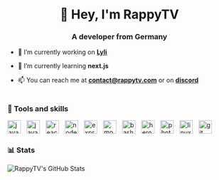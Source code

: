 <h1 align="center">👋 Hey, I'm RappyTV</h1>
<h3 align="center">A developer from Germany</h3>

- 🔭 I’m currently working on [**Lyli**](https://github.com/UltronDevelopment/Lyli)

- 🌱 I’m currently learning **next.js**

- 📫 You can reach me at **contact@rappytv.com** or on **[discord](https://discord.com/users/397829538773598220)**

#

<h3>🧰 Tools and skills</h3>

<img align="left" alt="javascript" width="30px" style="padding-right: 10px" src="https://cdn.jsdelivr.net/gh/devicons/devicon/icons/javascript/javascript-plain.svg" />
<img align="left" alt="java" width="30px" style="padding-right: 10px" src="https://cdn.jsdelivr.net/gh/devicons/devicon/icons/java/java-original.svg" />
<img align="left" alt="react" width="30px" style="padding-right: 10px" src="https://cdn.jsdelivr.net/gh/devicons/devicon/icons/react/react-original.svg" />
<img align="left" alt="node" width="30px" style="padding-right: 10px" src="https://cdn.jsdelivr.net/gh/devicons/devicon/icons/nodejs/nodejs-original.svg" />
<img align="left" alt="express" width="30px" style="padding-right: 10px" src="https://cdn.jsdelivr.net/gh/devicons/devicon/icons/express/express-original.svg" />
<img align="left" alt="mongodb" width="30px" style="padding-right: 10px" src="https://cdn.jsdelivr.net/gh/devicons/devicon/icons/mongodb/mongodb-original.svg" />
<img align="left" alt="bash" width="30px" style="padding-right: 10px" src="https://cdn.jsdelivr.net/gh/devicons/devicon/icons/bash/bash-original.svg" />
<img align="left" alt="heroku" width="30px" style="padding-right: 10px" src="https://cdn.jsdelivr.net/gh/devicons/devicon/icons/heroku/heroku-plain.svg" />
<img align="left" alt="photoshop" width="30px" style="padding-right: 10px" src="https://cdn.jsdelivr.net/gh/devicons/devicon/icons/photoshop/photoshop-plain.svg" />
<img align="left" alt="linux" width="30px" style="padding-right: 10px" src="https://cdn.jsdelivr.net/gh/devicons/devicon/icons/linux/linux-original.svg" />
<img align="left" alt="git" width="30px" style="padding-right: 10px" src="https://cdn.jsdelivr.net/gh/devicons/devicon/icons/git/git-original.svg" />
<br>

#

<h3>📊 Stats</h1>
<img align="left" alt="RappyTV's GitHub Stats" src="https://github-readme-stats.vercel.app/api?username=RappyTV&show_icons=true&hide_border=true&theme=dark&include_all_commits=true" />
